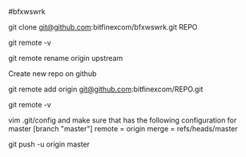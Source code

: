 #bfxwswrk

git clone git@github.com:bitfinexcom/bfxwswrk.git REPO

git remote -v

git remote rename origin upstream

Create new repo on github

git remote add origin git@github.com:bitfinexcom/REPO.git

git remote -v

vim .git/config and make sure that has the following configuration for master
[branch "master"]
remote = origin
merge = refs/heads/master


git push -u origin master
